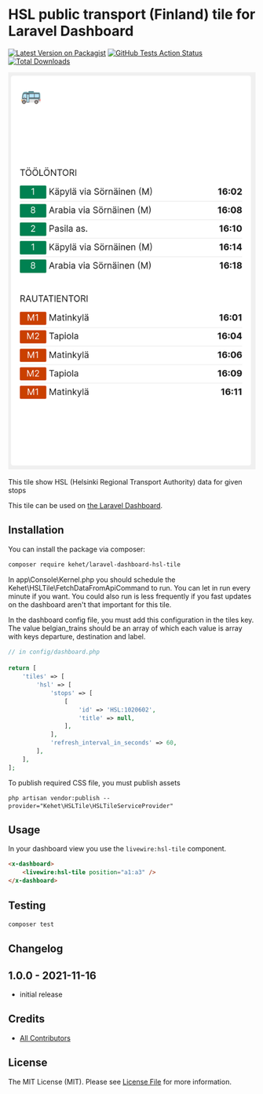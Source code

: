 # HSL public transport (Finland) tile for Laravel Dashboard

[![Latest Version on Packagist](https://img.shields.io/packagist/v/kehet/laravel-dashboard-hsl-tile.svg?style=flat-square)](https://packagist.org/packages/kehet/laravel-dashboard-hsl-tile)
[![GitHub Tests Action Status](https://img.shields.io/github/workflow/status/kehet/laravel-dashboard-hsl-tile/run-tests?label=tests)](https://github.com/kehet/laravel-dashboard-hsl-tile/actions?query=workflow%3Arun-tests+branch%3Amaster)
[![Total Downloads](https://img.shields.io/packagist/dt/kehet/laravel-dashboard-hsl-tile.svg?style=flat-square)](https://packagist.org/packages/kehet/laravel-dashboard-hsl-tile)

[![Screenshot](./screenshot.png)](./screenshot.png)

This tile show HSL (Helsinki Regional Transport Authority) data for given stops

This tile can be used on [the Laravel Dashboard](https://docs.spatie.be/laravel-dashboard).

## Installation

You can install the package via composer:

```bash
composer require kehet/laravel-dashboard-hsl-tile
```

In app\Console\Kernel.php you should schedule the Kehet\HSLTile\FetchDataFromApiCommand to run.
You can let in run every minute if you want. You could also run is less frequently if you fast 
updates on the dashboard aren't that important for this tile.

In the dashboard config file, you must add this configuration in the tiles key. 
The value belgian_trains should be an array of which each value is array with keys departure, destination and label.

```php
// in config/dashboard.php

return [
    'tiles' => [
        'hsl' => [
            'stops' => [
                [
                    'id' => 'HSL:1020602',
                    'title' => null,
                ],
            ],
            'refresh_interval_in_seconds' => 60,
        ],
    ],
];
```

To publish required CSS file, you must publish assets

```
php artisan vendor:publish --provider="Kehet\HSLTile\HSLTileServiceProvider"
```

## Usage

In your dashboard view you use the `livewire:hsl-tile` component.

```html
<x-dashboard>
    <livewire:hsl-tile position="a1:a3" />
</x-dashboard>
```

## Testing

``` bash
composer test
```

## Changelog

## 1.0.0 - 2021-11-16

- initial release

## Credits

- [All Contributors](../../contributors)

## License

The MIT License (MIT). Please see [License File](LICENSE.md) for more information.
